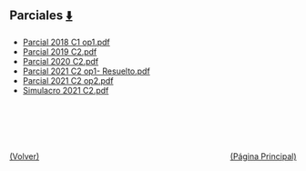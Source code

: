 
<html>
<body>
<h2>Parciales <a href="https://downgit.github.io/#/home?url=https://github.com/Apuntes-FIUBA/Apuntes-Electronica/tree/main/86 - Electrónica/8602 - Introduccion Ing Electronica/Examenes/Parciales" style="font-size:20px">  ⬇️ </a></h2>
<ul>
    <li><a href="Parcial 2018 C1 op1.pdf">Parcial 2018 C1 op1.pdf</a></li>
    <li><a href="Parcial 2019 C2.pdf">Parcial 2019 C2.pdf</a></li>
    <li><a href="Parcial 2020 C2.pdf">Parcial 2020 C2.pdf</a></li>
    <li><a href="Parcial 2021 C2 op1- Resuelto.pdf">Parcial 2021 C2 op1- Resuelto.pdf</a></li>
    <li><a href="Parcial 2021 C2 op2.pdf">Parcial 2021 C2 op2.pdf</a></li>
    <li><a href="Simulacro 2021 C2.pdf">Simulacro 2021 C2.pdf</a></li>
</ul>
</body>
</html>
<br><br><br><br><br><a href="../" style="float: left">(Volver)</a> <a href="https://apuntes-fiuba.github.io/Apuntes-Electronica" style="float: right">(Página Principal)</a>
